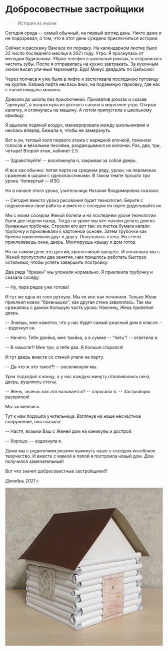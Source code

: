 # Добросовестные застройщики

> История из жизни

Сегодня среда -- самый обычный, на первый взгляд день. Никто даже и не подозревал, о том, что в этот день суждено приключиться истории.

Сейчас я расскажу Вам все по порядку.
На календарном листке было 22 число последнего месяца в 2021 году. Утро. Я проснулась от мелодии будильника. Убрав телефон в школьный рюкзак, я отправилась чистить зубы. После я отправилась на кухню завтракать. За 
кухонным окном висел уличный термометр. Брр! Минус двадцать по Цельсию!

Через полчаса я уже была в лифте и застегивала последнюю пуговицу на куртке. Кабина лифта неслась вниз, на подземную парковку, где нас с папой ожидала машина.

Доехали до школы без приключений. Прихватив рюкзак и сказав "aревуар", я выпрыгнула из уютного салона в морозное утро. Открыв калитку, я оглянулась на машину. А потом припустила к школьному крыльцу.

Я вдыхала ледяной воздух, маневрировала между школьниками и неслась вперед. Бежала я, чтобы не замерзнуть.

Вот и он, теплый холл первого этажа с нарядной елочкой, гомоном голосов и веселыми песнями, раздающимися из колонки.
Раз, два, три, четыре! Второй этаж, кабинет 2.5.

-- Здравствуйте! -- воскликнула я, закрывая за собой дверь.

И все как обычно: пятая парта на среднем ряду, уроки, на переменах сражения в шашки с одноклассниками. В таком темпе прошло три урока. Четвертый -- ИЗО. 

Но в начале этого урока, учительница Наталия Владимировна сказала:

-- Сегодня вместо урока рисования будет технология. Берите с подоконника свои работы и вместе с соседом по парте доделывайте их. 

Мы с моим соседом Жекой болели и на последнем уроке технологии были две недели назад. Тогда на уроке мы все начали делать дом из бумажных трубочек. Строили его вот так: из листка бумаги катали трубочку и приклеивали к картонной основе. Затем трубочки как бревна приклеивали друг к другу. Получалась стена. На стены приклеиваешь окна, дверь. Монтируешь крышу и дом готов. 

Но на самом деле это долгий, кропотливый процесс. И поскольку мы с Женей пропустили два занятия, нам пришлось работать быстрее остальных, чтобы успеть завершить постройку.

Два ряда "бревен" мы уложили нормально. Я приклеила трубочку и сказала соседу:

--  Ну, пара рядов уже готова!

И тут же одна из стен рухнула. Мы ее кое-как починили. Только Женя приклеил новое "бревнышко", как другая стена завалилась. Так мы сражались с домом большую часть урока. Наконец, Жека прилепил дверь.

--  Знаешь, мне кажется, что у нас будет самый ужасный дом в классе. -- вздохнул он.

--  Ничего. Тебе двойка, мне тройка, а в сумме -- "пять"! -- ответила я.

-- В смысле?! Мне три, а тебе два. Я больше старался!

И тут дверь вместе со стеной упали на парту.

--  Да что ж это такое?! -- воскликнули мы.

Урок подходил к концу, а у нас каждую минуту отваливались окна, дверь, рушились стены.

--  Жень, знаешь как это называется? -- спросила я. -- Застройщик разорился!

Мы засмеялись.

Тут к нам подошла учительница. Взглянув на наше несчастное сооружение, она сказала:

-- Настя, возьми Ваш с Женей дом на каникулы и дострой.

-- Хорошо. -- вздохнула я.

Дома мы с родителями решили выкинуть наше с соседом кособокое творчество. И вместе с мамой и папой я построила новый дом. Дом получился замечательный!

Вот что значит добросовестные застройщики!!!

*Декабрь 2021 г.*

![Домик](../images/house.jpg)
